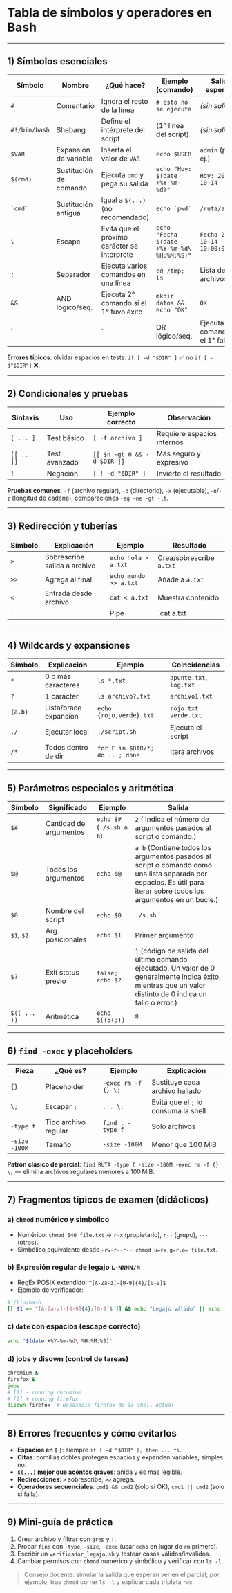 # Tabla de símbolos y operadores en Bash

---

## 1) Símbolos esenciales

| Símbolo | Nombre | ¿Qué hace? | Ejemplo (comando) | Salida esperada |
|---|---|---|---|---|
| `#` | Comentario | Ignora el resto de la línea | `# esto no se ejecuta` | *(sin salida)* |
| `#!/bin/bash` | Shebang | Define el intérprete del script | (1° línea del script) | *(sin salida)* |
| `$VAR` | Expansión de variable | Inserta el valor de `VAR` | `echo $USER` | `admin` (por ej.) |
| `$(cmd)` | Sustitución de comando | Ejecuta `cmd` y pega su salida | `echo "Hoy: $(date +%Y-%m-%d)"` | `Hoy: 2025-10-14` |
| `` `cmd` `` | Sustitución antigua | Igual a `$(...)` (no recomendado) | ``echo `pwd` `` | `/ruta/actual` |
| `\` | Escape | Evita que el próximo carácter se interprete | `echo "Fecha $(date +%Y-%m-%d\ %H:%M:%S)"` | `Fecha 2025-10-14 10:00:00` |
| `;` | Separador | Ejecuta varios comandos en una línea | `cd /tmp; ls` | Lista de archivos |
| `&&` | AND lógico/seq. | Ejecuta 2° comando si el 1° tuvo éxito | `mkdir datos && echo "OK"` | `OK` |
| `||` | OR lógico/seq. | Ejecuta 2° comando si el 1° falló | `cat x || echo "Error"` | `Error` |

**Errores típicos**: olvidar espacios en tests: `if [ -d "$DIR" ]` ✅ no `if [ -d"$DIR"]` ❌.

---

## 2) Condicionales y pruebas

| Sintaxis | Uso | Ejemplo correcto | Observación |
|---|---|---|---|
| `[ ... ]` | Test básico | `[ -f archivo ]` | Requiere espacios internos |
| `[[ ... ]]` | Test avanzado | `[[ $n -gt 0 && -d $DIR ]]` | Más seguro y expresivo |
| `!` | Negación | `[ ! -d "$DIR" ]` | Invierte el resultado |

**Pruebas comunes**: `-f` (archivo regular), `-d` (directorio), `-x` (ejecutable), `-n`/`-z` (longitud de cadena), comparaciones `-eq -ne -gt -lt`.

---

## 3) Redirección y tuberías

| Símbolo | Explicación | Ejemplo | Resultado |
|---|---|---|---|
| `>` | Sobrescribe salida a archivo | `echo hola > a.txt` | Crea/sobrescribe `a.txt` |
| `>>` | Agrega al final | `echo mundo >> a.txt` | Añade a `a.txt` |
| `<` | Entrada desde archivo | `cat < a.txt` | Muestra contenido |
| `|` | Pipe | `cat a.txt | grep o` | Filtra líneas con `o` |

---

## 4) Wildcards y expansiones

| Símbolo | Explicación | Ejemplo | Coincidencias |
|---|---|---|---|
| `*` | 0 o más caracteres | `ls *.txt` | `apunte.txt`, `log.txt` |
| `?` | 1 carácter | `ls archivo?.txt` | `archivo1.txt` |
| `{a,b}` | Lista/brace expansion | `echo {rojo,verde}.txt` | `rojo.txt verde.txt` |
| `./` | Ejecutar local | `./script.sh` | Ejecuta el script |
| `/*` | Todos dentro de dir | `for F in $DIR/*; do ...; done` | Itera archivos |

---

## 5) Parámetros especiales y aritmética

| Símbolo | Significado | Ejemplo | Salida |
|---|---|---|---|
| `$#` | Cantidad de argumentos | `echo $#` (`./s.sh a b`) | `2` ( Indica el número de argumentos pasados al script o comando.)|
| `$@` | Todos los argumentos | `echo $@` | `a b` (Contiene todos los argumentos pasados al script o comando como una lista separada por espacios. Es útil para iterar sobre todos los argumentos en un bucle.)|
| `$0` | Nombre del script | `echo $0` | `./s.sh` |
| `$1`, `$2` | Arg. posicionales | `echo $1` | Primer argumento |
| `$?` | Exit status previo | `false; echo $?` | `1` (código de salida del último comando ejecutado. Un valor de 0 generalmente indica éxito, mientras que un valor distinto de 0 indica un fallo o error.)|
| `$(( ... ))` | Aritmética | `echo $((5+3))` | `8` |

---

## 6) `find -exec` y placeholders

| Pieza | ¿Qué es? | Ejemplo | Explicación |
|---|---|---|---|
| `{}` | Placeholder | `-exec rm -f {} \;` | Sustituye cada archivo hallado |
| `\;` | Escapar `;` | `... \;` | Evita que el `;` lo consuma la shell |
| `-type f` | Tipo archivo regular | `find . -type f` | Solo archivos |
| `-size -100M` | Tamaño | `-size -100M` | Menor que 100 MiB |

**Patrón clásico de parcial**: `find RUTA -type f -size -100M -exec rm -f {} \;` — elimina archivos regulares menores a 100 MiB.

---

## 7) Fragmentos típicos de examen (didácticos)

### a) `chmod` numérico y simbólico
- Numérico: `chmod 540 file.txt` → `r-x` (propietario), `r--` (grupo), `---` (otros).
- Simbólico equivalente desde `-rw-r--r--`: `chmod u=rx,g=r,o= file.txt`.

### b) Expresión regular de legajo `L-NNNN/N`
- RegEx POSIX extendido: `^[A-Za-z]-[0-9]{4}/[0-9]$`
- Ejemplo de verificador:
```bash
#!/bin/bash
[[ $1 =~ ^[A-Za-z]-[0-9]{4}/[0-9]$ ]] && echo "Legajo válido" || echo "Legajo inválido"
```

### c) `date` con espacios (escape correcto)
```bash
echo "$(date +%Y-%m-%d\ %H:%M:%S)"
```

### d) jobs y disown (control de tareas)
```bash
chromium &
firefox &
jobs
# [1] - running chromium
# [2] + running firefox
disown firefox  # Desasocia firefox de la shell actual
```

---

## 8) Errores frecuentes y cómo evitarlos
- **Espacios en `[` `]`**: siempre `if [ -d "$DIR" ]; then ... fi`.
- **Citas**: comillas dobles protegen espacios y expanden variables; simples no.
- **`$(...)` mejor que acentos graves**: anida y es más legible.
- **Redirecciones**: `>` sobrescribe, `>>` agrega.
- **Operadores secuenciales**: `cmd1 && cmd2` (solo si OK), `cmd1 || cmd2` (solo si falla).

---

## 9) Mini-guía de práctica
1. Crear archivo y filtrar con `grep` y `|`.
2. Probar `find` con `-type`, `-size`, `-exec` (usar `echo` en lugar de `rm` primero).
3. Escribir un `verificador_legajo.sh` y testear casos válidos/invalidos.
4. Cambiar permisos con `chmod` numérico y simbólico y verificar con `ls -l`.

> Consejo docente: simular la salida que esperan ver en el parcial; por ejemplo, tras `chmod` correr `ls -l` y explicar cada tripleta `rwx`.

